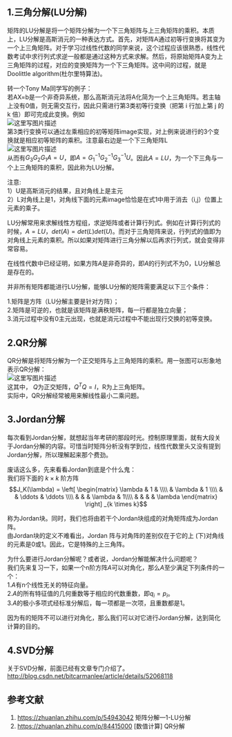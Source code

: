 ## 1.三角分解(LU分解)
矩阵的LU分解是将一个矩阵分解为一个下三角矩阵与上三角矩阵的乘积。本质上，LU分解是高斯消元的一种表达方式。首先，对矩阵A通过初等行变换将其变为一个上三角矩阵。对于学习过线性代数的同学来说，这个过程应该很熟悉，线性代数考试中求行列式求逆一般都是通过这种方式来求解。然后，将原始矩阵A变为上三角矩阵的过程，对应的变换矩阵为一个下三角矩阵。这中间的过程，就是Doolittle algorithm(杜尔里特算法)。  

转一个Tony Ma同学写的例子：  
若AX=b是一个非奇异系统，那么高斯消元法将A化简为一个上三角矩阵。若主轴上没有0值，则无需交互行，因此只需进行第3类初等行变换（把第 i 行加上第 j 的 k 倍）即可完成此变换。例如  
![这里写图片描述](https://github.com/bitcarmanlee/easy-algorithm-interview-photo/blob/master/math/matrix/%E5%B8%B8%E8%A7%81%E7%9A%84%E5%87%A0%E7%A7%8D%E7%9F%A9%E9%98%B5%E5%88%86%E8%A7%A3%E6%96%B9%E5%BC%8F/1.jpeg)  
第3类行变换可以通过左乘相应的初等矩阵image实现，对上例来说进行的3个变换就是相应初等矩阵的乘积。注意最右边是一个下三角矩阵L  
![这里写图片描述](https://github.com/bitcarmanlee/easy-algorithm-interview-photo/blob/master/math/matrix/%E5%B8%B8%E8%A7%81%E7%9A%84%E5%87%A0%E7%A7%8D%E7%9F%A9%E9%98%B5%E5%88%86%E8%A7%A3%E6%96%B9%E5%BC%8F/2.jpeg)  
从而有$G_3G_2G_1A = U$，即$A=G_1^{-1}G_2^{-1}G_3^{-1}U$。因此$A=LU$，为一个下三角与一个上三角矩阵的乘积，因此称为LU分解。  

注意:  
1）U是高斯消元的结果，且对角线上是主元  
2）L对角线上是1，对角线下面的元素image恰恰是在式1中用于消去（i,j）位置上元素的乘子。  

LU分解常用来求解线性方程组，求逆矩阵或者计算行列式。例如在计算行列式的时候，$A=LU$，$det(A) = det(L)det(U)$。而对于三角矩阵来说，行列式的值即为对角线上元素的乘积。所以如果对矩阵进行三角分解以后再求行列式，就会变得非常容易。  

在线性代数中已经证明，如果方阵$A$是非奇异的，即$A$的行列式不为0，LU分解总是存在的。  

并非所有矩阵都能进行LU分解，能够LU分解的矩阵需要满足以下三个条件：  

1.矩阵是方阵（LU分解主要是针对方阵）；  
2.矩阵是可逆的，也就是该矩阵是满秩矩阵，每一行都是独立向量；  
3.消元过程中没有0主元出现，也就是消元过程中不能出现行交换的初等变换。  


## 2.QR分解
QR分解是将矩阵分解为一个正交矩阵与上三角矩阵的乘积。用一张图可以形象地表示QR分解：  
![这里写图片描述](https://github.com/bitcarmanlee/easy-algorithm-interview-photo/blob/master/math/matrix/%E5%B8%B8%E8%A7%81%E7%9A%84%E5%87%A0%E7%A7%8D%E7%9F%A9%E9%98%B5%E5%88%86%E8%A7%A3%E6%96%B9%E5%BC%8F/3.jpeg)  
这其中， $Q$为正交矩阵，$Q^TQ = I$，R为上三角矩阵。  
实际中，QR分解经常被用来解线性最小二乘问题。  

## 3.Jordan分解
每次看到Jordan分解，就想起当年考研的那段时光。控制原理里面，就有大段关于Jordan分解的内容。可惜当时矩阵分析没有学到位，线性代数里头又没有提到Jordan分解，所以理解起来那个费劲。  

废话这么多，先来看看Jordan到底是个什么鬼：  
我们将下面的 $k \times k$ 阶方阵  
$$J_K(\lambda) = \left[
\begin{matrix}
\lambda & 1 & \\\\
&  \lambda & 1 \\\\
& & \ddots & \ddots \\\\
& & & \lambda & 1\\\\
& & & & \lambda
\end{matrix}
\right] _{k \times k}$$  

称为Jordan块。同时，我们也将由若干个Jordan块组成的对角矩阵成为Jordan阵。  
由Jordan块的定义不难看出，Jordan 阵与对角阵的差别仅在于它的上 (下)对角线的元素是0或1。因此，它是特殊的上三角阵。  

为什么要进行Jordan分解呢？或者说，Jordan分解能解决什么问题呢？  
我们先来复习一下，如果一个n阶方阵$A$可以对角化，那么$A$至少满足下列条件的一个：  
1.$A$有n个线性无关的特征向量。  
2.$A$的所有特征值的几何重数等于相应的代数重数，即$q_i = p_i$。  
3.$A$的极小多项式经标准分解后，每一项都是一次项，且重数都是1。  

因为有的矩阵不可以进行对角化，那么我们可以对它进行Jordan分解，达到简化计算的目的。  

## 4.SVD分解
关于SVD分解，前面已经有文章专门介绍了。  
http://blog.csdn.net/bitcarmanlee/article/details/52068118  


## 参考文献
1. https://zhuanlan.zhihu.com/p/54943042 矩阵分解—1-LU分解  
2. https://zhuanlan.zhihu.com/p/84415000 [数值计算] QR分解
